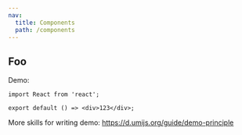 ```yaml
---
nav:
  title: Components
  path: /components
---
```


## Foo

Demo:

```tsx
import React from 'react';

export default () => <div>123</div>;
```

More skills for writing demo: https://d.umijs.org/guide/demo-principle
